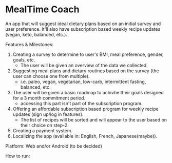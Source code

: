 # MealTime Coach
An app that will suggest ideal dietary plans based on an initial survey and user preference. It'll also have subscription based weekly recipe updates (vegan, keto, balanced, etc.).

Features & Milestones:
1. Creating a survey to determine to user's BMI, meal preference, gender, goals, etc.
   - The user will be given an overview of the data we collected
2. Suggesting meal plans and dietary routines based on the survey (the user can choose one from multiple).
   - i.e. paleo, vegan, vegetarian, low-carb, intermittent fasting, balanced, etc.
3. The user will be given a basic roadmap to achivhe their goals designed for a 3 month commitment period.
   - accessing this part isn't part of the subscription program.
4. Offering an affordable subscription based program for weekly recipe updates (sign up/log in features).
   - The list of recipes will be sorted and will appear to the user based on their choice on step-2.
5. Creating a payment system.
6. Localizing the app (available in: English, French, Japanese(maybe)).

Platform: Web and/or Android (to be decided)

How to run:
